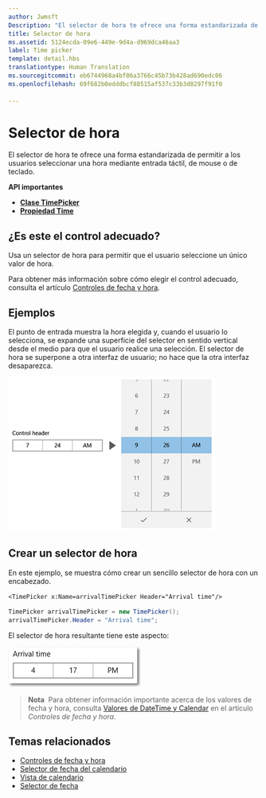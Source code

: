 ```yaml
---
author: Jwmsft
Description: "El selector de hora te ofrece una forma estandarizada de permitir a los usuarios seleccionar una hora mediante entrada táctil, de mouse o de teclado."
title: Selector de hora
ms.assetid: 5124ecda-09e6-449e-9d4a-d969dca46aa3
label: Time picker
template: detail.hbs
translationtype: Human Translation
ms.sourcegitcommit: eb6744968a4bf06a3766c45b73b428ad690edc06
ms.openlocfilehash: 69f682b0edddbcf88515af537c33b3d8297f91f0

---
```

# Selector de hora
<link rel="stylesheet" href="https://az835927.vo.msecnd.net/sites/uwp/Resources/css/custom.css"> 

El selector de hora te ofrece una forma estandarizada de permitir a los usuarios seleccionar una hora mediante entrada táctil, de mouse o de teclado. 

<div class="important-apis" >
<b>API importantes</b><br/>
<ul>
<li><a href="https://msdn.microsoft.com/library/windows/apps/xaml/windows.ui.xaml.controls.timepicker.aspx"><strong>Clase TimePicker</strong></a></li>
<li><a href="https://msdn.microsoft.com/library/windows/apps/xaml/windows.ui.xaml.controls.timepicker.time.aspx"><strong>Propiedad Time</strong></a></li>
</ul>

</div>
</div>




## ¿Es este el control adecuado?
Usa un selector de hora para permitir que el usuario seleccione un único valor de hora.

Para obtener más información sobre cómo elegir el control adecuado, consulta el artículo [Controles de fecha y hora](date-and-time.md).

## Ejemplos

El punto de entrada muestra la hora elegida y, cuando el usuario lo selecciona, se expande una superficie del selector en sentido vertical desde el medio para que el usuario realice una selección. El selector de hora se superpone a otra interfaz de usuario; no hace que la otra interfaz desaparezca.

![Ejemplo de expansión del selector de hora](images/controls_timepicker_expand.png)

## Crear un selector de hora

En este ejemplo, se muestra cómo crear un sencillo selector de hora con un encabezado.

```xaml
<TimePicker x:Name=arrivalTimePicker Header="Arrival time"/>
```

```csharp
TimePicker arrivalTimePicker = new TimePicker();
arrivalTimePicker.Header = "Arrival time";
```

El selector de hora resultante tiene este aspecto:

![Ejemplo de selector de hora](images/time-picker-closed.png)

> **Nota**&nbsp;&nbsp;Para obtener información importante acerca de los valores de fecha y hora, consulta [Valores de DateTime y Calendar](date-and-time.md#datetime-and-calendar-values) en el artículo *Controles de fecha y hora*.



## Temas relacionados

- [Controles de fecha y hora](date-and-time.md)
- [Selector de fecha del calendario](calendar-date-picker.md)
- [Vista de calendario](calendar-view.md)
- [Selector de fecha](date-picker.md)



<!--HONumber=Aug16_HO3-->


